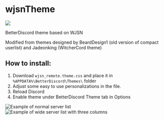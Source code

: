 # wjsnTheme
[<img src="https://discordapp.com/api/guilds/246394994691145730/widget.png?style=shield">](https://discord.is/kakkcord)

BetterDiscord theme based on WJSN

Modified from themes designed by BeardDesign1 (old version of compact userlist) and Jadeonking (WitcherCord theme)

## How to install:

1) Download `wjsn_remote.theme.css` and place it in `%APPDATA%\BetterDiscord\Themes\` folder
2) Adjust some easy to use personalizations in the file.
3) Reload Discord
4) Enable theme under BetterDiscord Theme tab in Options


![Example of normal server list](https://raw.githubusercontent.com/Kakkela/wjsnTheme/master/one_server_column.png)
![Example of wide server list with three columns](https://raw.githubusercontent.com/Kakkela/wjsnTheme/master/three_server_columns.png)
